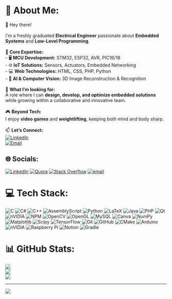 # 💫 About Me:
👋 Hey there!<br><br>I'm a freshly graduated **Electrical Engineer** passionate about **Embedded Systems** and **Low-Level Programming**.  <br><br>🔹 **Core Expertise:**  <br>- 🖥️ **MCU Development:** STM32, ESP32, AVR, PIC16/18  <br>- 🌐 **IoT Solutions:** Sensors, Actuators, Embedded Networking  <br>- 💻 **Web Technologies:** HTML, CSS, PHP, Python  <br>- 🤖 **AI & Computer Vision:** 3D Image Reconstruction & Recognition  <br><br>💼 **What I’m looking for:**  <br>A role where I can **design, develop, and optimize embedded solutions** while growing within a collaborative and innovative team.  <br><br>🎮 **Beyond Tech:**  <br>I enjoy **video games** and **weightlifting**, keeping both mind and body sharp.  <br><br>📫 **Let’s Connect:**  <br>[![LinkedIn](https://img.shields.io/badge/LinkedIn-0077B5?style=for-the-badge&logo=linkedin&logoColor=white)](YOUR-LINKEDIN-URL) <br>[![Email](https://img.shields.io/badge/Email-D14836?style=for-the-badge&logo=gmail&logoColor=white)](mailto:YOUR-EMAIL)<br>


## 🌐 Socials:
[![LinkedIn](https://img.shields.io/badge/LinkedIn-%230077B5.svg?logo=linkedin&logoColor=white)](https://linkedin.com/in/https://www.linkedin.com/in/amine-hsini) [![Quora](https://img.shields.io/badge/Quora-%23B92B27.svg?logo=Quora&logoColor=white)](https://quora.com/profile/quora.com/profile/Hsini-Amine) [![Stack Overflow](https://img.shields.io/badge/-Stackoverflow-FE7A16?logo=stack-overflow&logoColor=white)](https://stackoverflow.com/users/https://stackoverflow.com/users/31331932/amine-hsini) [![email](https://img.shields.io/badge/Email-D14836?logo=gmail&logoColor=white)](mailto:hsiniamine@gmail.com) 

# 💻 Tech Stack:
![C](https://img.shields.io/badge/c-%2300599C.svg?style=for-the-badge&logo=c&logoColor=white) ![C#](https://img.shields.io/badge/c%23-%23239120.svg?style=for-the-badge&logo=csharp&logoColor=white) ![C++](https://img.shields.io/badge/c++-%2300599C.svg?style=for-the-badge&logo=c%2B%2B&logoColor=white) ![AssemblyScript](https://img.shields.io/badge/assembly%20script-%23000000.svg?style=for-the-badge&logo=assemblyscript&logoColor=white) ![Python](https://img.shields.io/badge/python-3670A0?style=for-the-badge&logo=python&logoColor=ffdd54) ![LaTeX](https://img.shields.io/badge/latex-%23008080.svg?style=for-the-badge&logo=latex&logoColor=white) ![Java](https://img.shields.io/badge/java-%23ED8B00.svg?style=for-the-badge&logo=openjdk&logoColor=white) ![PHP](https://img.shields.io/badge/php-%23777BB4.svg?style=for-the-badge&logo=php&logoColor=white) ![Qt](https://img.shields.io/badge/Qt-%23217346.svg?style=for-the-badge&logo=Qt&logoColor=white) ![nVIDIA](https://img.shields.io/badge/cuda-000000.svg?style=for-the-badge&logo=nVIDIA&logoColor=green) ![NPM](https://img.shields.io/badge/NPM-%23CB3837.svg?style=for-the-badge&logo=npm&logoColor=white) ![OpenCV](https://img.shields.io/badge/opencv-%23white.svg?style=for-the-badge&logo=opencv&logoColor=white) ![OpenGL](https://img.shields.io/badge/OpenGL-%23FFFFFF.svg?style=for-the-badge&logo=opengl) ![MySQL](https://img.shields.io/badge/mysql-4479A1.svg?style=for-the-badge&logo=mysql&logoColor=white) ![Canva](https://img.shields.io/badge/Canva-%2300C4CC.svg?style=for-the-badge&logo=Canva&logoColor=white) ![NumPy](https://img.shields.io/badge/numpy-%23013243.svg?style=for-the-badge&logo=numpy&logoColor=white) ![Matplotlib](https://img.shields.io/badge/Matplotlib-%23ffffff.svg?style=for-the-badge&logo=Matplotlib&logoColor=black) ![Scipy](https://img.shields.io/badge/SciPy-%230C55A5.svg?style=for-the-badge&logo=scipy&logoColor=%white) ![TensorFlow](https://img.shields.io/badge/TensorFlow-%23FF6F00.svg?style=for-the-badge&logo=TensorFlow&logoColor=white) ![Git](https://img.shields.io/badge/git-%23F05033.svg?style=for-the-badge&logo=git&logoColor=white) ![GitHub](https://img.shields.io/badge/github-%23121011.svg?style=for-the-badge&logo=github&logoColor=white) ![CMake](https://img.shields.io/badge/CMake-%23008FBA.svg?style=for-the-badge&logo=cmake&logoColor=white) ![Arduino](https://img.shields.io/badge/-Arduino-00979D?style=for-the-badge&logo=Arduino&logoColor=white) ![nVIDIA](https://img.shields.io/badge/nVIDIA-%2376B900.svg?style=for-the-badge&logo=nVIDIA&logoColor=white) ![Raspberry Pi](https://img.shields.io/badge/-Raspberry_Pi-C51A4A?style=for-the-badge&logo=Raspberry-Pi) ![Notion](https://img.shields.io/badge/Notion-%23000000.svg?style=for-the-badge&logo=notion&logoColor=white) ![Gradle](https://img.shields.io/badge/Gradle-02303A.svg?style=for-the-badge&logo=Gradle&logoColor=white)
# 📊 GitHub Stats:
![](https://github-readme-stats.vercel.app/api?username=HsiniAmine&theme=vision-friendly-dark&hide_border=false&include_all_commits=false&count_private=false)<br/>
![](https://nirzak-streak-stats.vercel.app/?user=HsiniAmine&theme=vision-friendly-dark&hide_border=false)<br/>
![](https://github-readme-stats.vercel.app/api/top-langs/?username=HsiniAmine&theme=vision-friendly-dark&hide_border=false&include_all_commits=false&count_private=false&layout=compact)

---
[![](https://visitcount.itsvg.in/api?id=HsiniAmine&icon=0&color=0)](https://visitcount.itsvg.in)

<!-- Proudly created with GPRM ( https://gprm.itsvg.in ) -->
